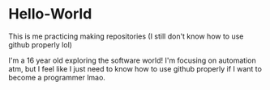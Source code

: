 # Hello-World
This is me practicing making repositories (I still don't know how to use github properly lol)

I'm a 16 year old exploring the software world! I'm focusing on automation atm, but I feel like I just need to know how to use github properly if I want to become a programmer lmao.
